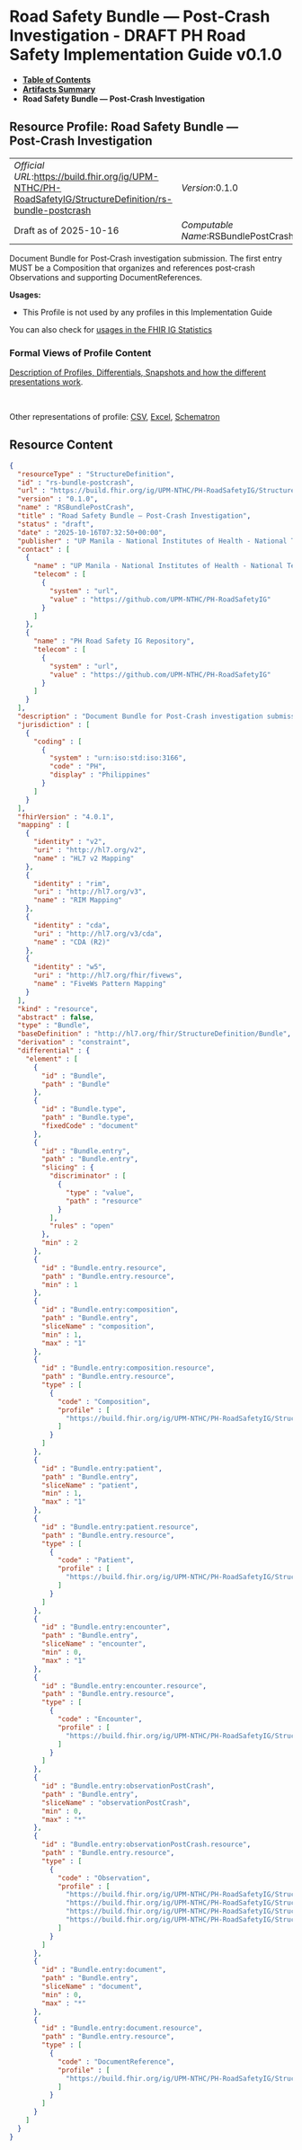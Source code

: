 # Road Safety Bundle — Post‑Crash Investigation - DRAFT PH Road Safety Implementation Guide v0.1.0

* [**Table of Contents**](toc.md)
* [**Artifacts Summary**](artifacts.md)
* **Road Safety Bundle — Post‑Crash Investigation**

## Resource Profile: Road Safety Bundle — Post‑Crash Investigation 

| | |
| :--- | :--- |
| *Official URL*:https://build.fhir.org/ig/UPM-NTHC/PH-RoadSafetyIG/StructureDefinition/rs-bundle-postcrash | *Version*:0.1.0 |
| Draft as of 2025-10-16 | *Computable Name*:RSBundlePostCrash |

 
Document Bundle for Post‑Crash investigation submission. The first entry MUST be a Composition that organizes and references post‑crash Observations and supporting DocumentReferences. 

**Usages:**

* This Profile is not used by any profiles in this Implementation Guide

You can also check for [usages in the FHIR IG Statistics](https://packages2.fhir.org/xig/example.fhir.ph.roadsafety|current/StructureDefinition/rs-bundle-postcrash)

### Formal Views of Profile Content

 [Description of Profiles, Differentials, Snapshots and how the different presentations work](http://build.fhir.org/ig/FHIR/ig-guidance/readingIgs.html#structure-definitions). 

 

Other representations of profile: [CSV](StructureDefinition-rs-bundle-postcrash.csv), [Excel](StructureDefinition-rs-bundle-postcrash.xlsx), [Schematron](StructureDefinition-rs-bundle-postcrash.sch) 



## Resource Content

```json
{
  "resourceType" : "StructureDefinition",
  "id" : "rs-bundle-postcrash",
  "url" : "https://build.fhir.org/ig/UPM-NTHC/PH-RoadSafetyIG/StructureDefinition/rs-bundle-postcrash",
  "version" : "0.1.0",
  "name" : "RSBundlePostCrash",
  "title" : "Road Safety Bundle — Post‑Crash Investigation",
  "status" : "draft",
  "date" : "2025-10-16T07:32:50+00:00",
  "publisher" : "UP Manila - National Institutes of Health - National Telehealth Center",
  "contact" : [
    {
      "name" : "UP Manila - National Institutes of Health - National Telehealth Center",
      "telecom" : [
        {
          "system" : "url",
          "value" : "https://github.com/UPM-NTHC/PH-RoadSafetyIG"
        }
      ]
    },
    {
      "name" : "PH Road Safety IG Repository",
      "telecom" : [
        {
          "system" : "url",
          "value" : "https://github.com/UPM-NTHC/PH-RoadSafetyIG"
        }
      ]
    }
  ],
  "description" : "Document Bundle for Post‑Crash investigation submission. The first entry MUST be a Composition that organizes and references post‑crash Observations and supporting DocumentReferences.",
  "jurisdiction" : [
    {
      "coding" : [
        {
          "system" : "urn:iso:std:iso:3166",
          "code" : "PH",
          "display" : "Philippines"
        }
      ]
    }
  ],
  "fhirVersion" : "4.0.1",
  "mapping" : [
    {
      "identity" : "v2",
      "uri" : "http://hl7.org/v2",
      "name" : "HL7 v2 Mapping"
    },
    {
      "identity" : "rim",
      "uri" : "http://hl7.org/v3",
      "name" : "RIM Mapping"
    },
    {
      "identity" : "cda",
      "uri" : "http://hl7.org/v3/cda",
      "name" : "CDA (R2)"
    },
    {
      "identity" : "w5",
      "uri" : "http://hl7.org/fhir/fivews",
      "name" : "FiveWs Pattern Mapping"
    }
  ],
  "kind" : "resource",
  "abstract" : false,
  "type" : "Bundle",
  "baseDefinition" : "http://hl7.org/fhir/StructureDefinition/Bundle",
  "derivation" : "constraint",
  "differential" : {
    "element" : [
      {
        "id" : "Bundle",
        "path" : "Bundle"
      },
      {
        "id" : "Bundle.type",
        "path" : "Bundle.type",
        "fixedCode" : "document"
      },
      {
        "id" : "Bundle.entry",
        "path" : "Bundle.entry",
        "slicing" : {
          "discriminator" : [
            {
              "type" : "value",
              "path" : "resource"
            }
          ],
          "rules" : "open"
        },
        "min" : 2
      },
      {
        "id" : "Bundle.entry.resource",
        "path" : "Bundle.entry.resource",
        "min" : 1
      },
      {
        "id" : "Bundle.entry:composition",
        "path" : "Bundle.entry",
        "sliceName" : "composition",
        "min" : 1,
        "max" : "1"
      },
      {
        "id" : "Bundle.entry:composition.resource",
        "path" : "Bundle.entry.resource",
        "type" : [
          {
            "code" : "Composition",
            "profile" : [
              "https://build.fhir.org/ig/UPM-NTHC/PH-RoadSafetyIG/StructureDefinition/rs-composition-postcrash"
            ]
          }
        ]
      },
      {
        "id" : "Bundle.entry:patient",
        "path" : "Bundle.entry",
        "sliceName" : "patient",
        "min" : 1,
        "max" : "1"
      },
      {
        "id" : "Bundle.entry:patient.resource",
        "path" : "Bundle.entry.resource",
        "type" : [
          {
            "code" : "Patient",
            "profile" : [
              "https://build.fhir.org/ig/UPM-NTHC/PH-RoadSafetyIG/StructureDefinition/rs-patient"
            ]
          }
        ]
      },
      {
        "id" : "Bundle.entry:encounter",
        "path" : "Bundle.entry",
        "sliceName" : "encounter",
        "min" : 0,
        "max" : "1"
      },
      {
        "id" : "Bundle.entry:encounter.resource",
        "path" : "Bundle.entry.resource",
        "type" : [
          {
            "code" : "Encounter",
            "profile" : [
              "https://build.fhir.org/ig/UPM-NTHC/PH-RoadSafetyIG/StructureDefinition/rs-encounter"
            ]
          }
        ]
      },
      {
        "id" : "Bundle.entry:observationPostCrash",
        "path" : "Bundle.entry",
        "sliceName" : "observationPostCrash",
        "min" : 0,
        "max" : "*"
      },
      {
        "id" : "Bundle.entry:observationPostCrash.resource",
        "path" : "Bundle.entry.resource",
        "type" : [
          {
            "code" : "Observation",
            "profile" : [
              "https://build.fhir.org/ig/UPM-NTHC/PH-RoadSafetyIG/StructureDefinition/rs-observation-collision-type",
              "https://build.fhir.org/ig/UPM-NTHC/PH-RoadSafetyIG/StructureDefinition/rs-observation-traffic-investigator",
              "https://build.fhir.org/ig/UPM-NTHC/PH-RoadSafetyIG/StructureDefinition/rs-observation-vehicle-condition",
              "https://build.fhir.org/ig/UPM-NTHC/PH-RoadSafetyIG/StructureDefinition/rs-observation-cctv-available"
            ]
          }
        ]
      },
      {
        "id" : "Bundle.entry:document",
        "path" : "Bundle.entry",
        "sliceName" : "document",
        "min" : 0,
        "max" : "*"
      },
      {
        "id" : "Bundle.entry:document.resource",
        "path" : "Bundle.entry.resource",
        "type" : [
          {
            "code" : "DocumentReference",
            "profile" : [
              "https://build.fhir.org/ig/UPM-NTHC/PH-RoadSafetyIG/StructureDefinition/rs-document-reference"
            ]
          }
        ]
      }
    ]
  }
}

```
